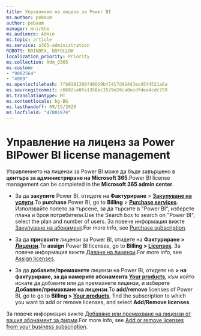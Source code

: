 ```yaml
---
title: Управление на лиценз за Power BI
ms.author: pebaum
author: pebaum
manager: mnirkhe
ms.audience: Admin
ms.topic: article
ms.service: o365-administration
ROBOTS: NOINDEX, NOFOLLOW
localization_priority: Priority
ms.collection: Adm_O365
ms.custom:
- "9002564"
- "4969"
ms.openlocfilehash: 7fb9191390f48059bf7417d92443ec45f4521a6a
ms.sourcegitcommit: c6692ce0fa1358ec3529e59ca0ecdfdea4cdc759
ms.translationtype: MT
ms.contentlocale: bg-BG
ms.lasthandoff: 09/15/2020
ms.locfileid: "47801974"
---
```

# <a name="power-bi-license-management"></a><span data-ttu-id="7fe1c-102">Управление на лиценз за Power BI</span><span class="sxs-lookup"><span data-stu-id="7fe1c-102">Power BI license management</span></span>

<span data-ttu-id="7fe1c-103">Управлението на лицензи за Power BI може да бъде завършено в **центъра за администриране на Microsoft 365**.</span><span class="sxs-lookup"><span data-stu-id="7fe1c-103">Power BI license management can be completed in the **Microsoft 365 admin center**.</span></span>

- <span data-ttu-id="7fe1c-104">За да **закупите** Power BI, отидете на **Фактуриране** \> **[Закупуване на услуги](https://go.microsoft.com/fwlink/p/?linkid=868433)**.</span><span class="sxs-lookup"><span data-stu-id="7fe1c-104">To **purchase** Power BI, go to **Billing** \> **[Purchase services](https://go.microsoft.com/fwlink/p/?linkid=868433)**.</span></span> <span data-ttu-id="7fe1c-105">Използвайте полето за търсене, за да търсите в "Power BI", изберете плана и броя потребители.</span><span class="sxs-lookup"><span data-stu-id="7fe1c-105">Use the Search box to search on "Power BI", select the plan and number of users.</span></span> <span data-ttu-id="7fe1c-106">За повече информация вижте [Закупуване на абонамент](https://docs.microsoft.com/microsoft-365/commerce/subscriptions/upgrade-to-different-plan).</span><span class="sxs-lookup"><span data-stu-id="7fe1c-106">For more info, see [Purchase subscription](https://docs.microsoft.com/microsoft-365/commerce/subscriptions/upgrade-to-different-plan).</span></span> 

- <span data-ttu-id="7fe1c-107">За да **присвоите** лицензи за Power BI, отидете на **Фактуриране > [Лицензи](https://go.microsoft.com/fwlink/p/?linkid=842264)**.</span><span class="sxs-lookup"><span data-stu-id="7fe1c-107">To **assign** Power BI licenses, go to **Billing > [Licenses](https://go.microsoft.com/fwlink/p/?linkid=842264)**.</span></span> <span data-ttu-id="7fe1c-108">За повече информация вижте [Даване на лицензи](https://docs.microsoft.com/microsoft-365/admin/manage/assign-licenses-to-users).</span><span class="sxs-lookup"><span data-stu-id="7fe1c-108">For more info, see [Assign licenses](https://docs.microsoft.com/microsoft-365/admin/manage/assign-licenses-to-users).</span></span>

- <span data-ttu-id="7fe1c-109">За да **добавите/премахнете** лицензи на Power BI, отидете на **> на фактуриране, за да намерите абонамента [Your products](https://go.microsoft.com/fwlink/p/?linkid=842054)**, към който искате да добавите или да премахнете лицензи, и изберете **Добавяне/премахване на лицензи**.</span><span class="sxs-lookup"><span data-stu-id="7fe1c-109">To **add/remove** licenses of Power BI, go to go to **Billing > [Your products](https://go.microsoft.com/fwlink/p/?linkid=842054)**, find the subscription to which you want to add or remove licenses, and select **Add/Remove licenses**.</span></span>

<span data-ttu-id="7fe1c-110">За повече информация вижте [Добавяне или премахване на лицензи от вашия абонамент за фирми](https://docs.microsoft.com/microsoft-365/commerce/licenses/buy-licenses#add-or-remove-licenses-for-your-business-subscription).</span><span class="sxs-lookup"><span data-stu-id="7fe1c-110">For more info, see [Add or remove licenses from your business subscription](https://docs.microsoft.com/microsoft-365/commerce/licenses/buy-licenses#add-or-remove-licenses-for-your-business-subscription).</span></span>